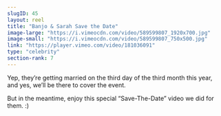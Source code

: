 ```yaml
---
slugID: 45 
layout: reel
title: "Banjo & Sarah Save the Date"
image-large: "https://i.vimeocdn.com/video/589599807_1920x700.jpg"
image-small: "https://i.vimeocdn.com/video/589599807_750x500.jpg"
link: "https://player.vimeo.com/video/181036091"
type: "celebrity"
section-rank: 7
---
```

Yep, they’re getting married on the third day of the third month this year, and yes, we’ll be there to cover the event. 

But in the meantime, enjoy this special “Save-The-Date” video we did for them. :)
